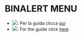 # BINALERT MENU

* ![](https://flagpedia.net/data/flags/icon/16x12/it.webp): Per la guida clicca [qui](https://github.com/BinAlertGuide/Guide/blob/main/README_IT.md)
* ![](https://flagpedia.net/data/flags/icon/16x12/gb.webp): For the guide click [here](https://github.com/BinAlertGuide/Guide/blob/main/README_EN.md)
